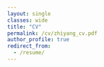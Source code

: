 ```yaml
---
layout: single
classes: wide
title: "CV"
permalink: /cv/zhiyang_cv.pdf
author_profile: true
redirect_from: 
  - /resume/
---
```

